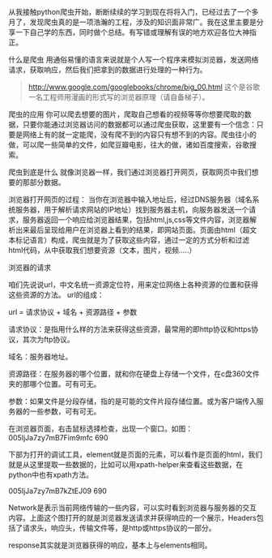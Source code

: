 从我接触python爬虫开始，断断续续的学习到现在将将入门，已经过去了一个多月了，发现爬虫真的是一项浩瀚的工程，涉及的知识面非常广。我在这里主要是分享一下自己学的东西，同时做个总结。有写错或理解有误的地方欢迎各位大神指正。

什么是爬虫
用通俗易懂的语言来说就是个人写一个程序来模拟浏览器，发送网络请求，获取响应，然后我们把拿到的数据进行处理的一种行为。
> http://www.google.com/googlebooks/chrome/big_00.html
这个是谷歌一名工程师用漫画的形式写的浏览器原理（请自备梯子）。

爬虫的应用
你可以爬去想要的图片，爬取自己想看的视频等等你想要爬取的数据，只要你能通过浏览器访问的数据都可以通过爬虫获取，这里要有一个信念：只要是网络上有的就一定能爬，没有爬不到的内容只有想不到的内容。爬虫往小的做，可以爬一些简单的文件，如爬豆瓣电影，往大的做，诸如百度搜索，谷歌搜索。

爬虫到底是什么
就像浏览器一样，我们通过浏览器打开网页，获取网页中我们想要的那部分数据。

浏览器打开网页的过程：
当你在浏览器中输入地址后，经过DNS服务器（域名系统服务器，用于解析请求网站的IP地址）找到服务器主机，向服务器发送一个请求，服务器返回一个响应给浏览器结果，包括html,js,css等文件内容，浏览器解析出来最后呈现给用户在浏览器上看到的结果，即网站页面。页面由html（超文本标记语言）构成，爬虫就是为了获取这些内容，通过一定的方式分析和过滤html代码，从中获取我们想要资源（文本，图片，视频.....）

浏览器的请求

咱们先说说url，中文名统一资源定位符，用来定位网络上各种资源的位置和获得这些资源的方法。
url的组成：

url = 请求协议 + 域名 + 资源路径 + 参数

请求协议：是指用什么样的方法来获得这些资源，最常用的即http协议和https协议，其次为ftp协议。

域名：服务器地址。

资源路径：在服务器的哪个位置，就和你在硬盘上存储一个文件，在c盘360文件夹的那哪个位置。可有可无。

参数：如果文件是分段存储，指的是可能的文件片段存储位置。或为客户端传入服务器的一些参数，可有可无。

在浏览器页面，右击鼠标选择检查，出现一个窗口。如图：
005IjJa7zy7mB7Fim9mfc 690

下部为打开的调试工具，element就是页面的元素，可以看作是页面的html，我们就是从这里提取一些数据的，比如可以用xpath-helper来查看这些数据，在python中也有xpath方法。

005IjJa7zy7mB7kZtEJ09 690

Network是表示当前网络传输的一些内容，可以实时看到浏览器与服务器的交互内容。上面这个图打开的就是浏览器发送请求并获得响应的一个展示，Headers包括了请求头，响应头，传输文件等，是http或https协议的一部分。

response其实就是浏览器获得的响应，基本上与elements相同。
